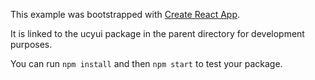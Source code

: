 This example was bootstrapped with [Create React App](https://github.com/facebook/create-react-app).

It is linked to the ucyui package in the parent directory for development purposes.

You can run `npm install` and then `npm start` to test your package.
